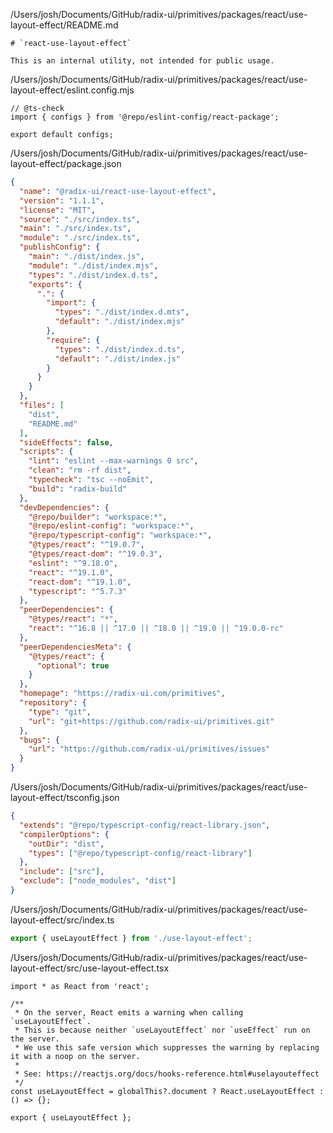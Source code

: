 /Users/josh/Documents/GitHub/radix-ui/primitives/packages/react/use-layout-effect/README.md
```
# `react-use-layout-effect`

This is an internal utility, not intended for public usage.

```
/Users/josh/Documents/GitHub/radix-ui/primitives/packages/react/use-layout-effect/eslint.config.mjs
```
// @ts-check
import { configs } from '@repo/eslint-config/react-package';

export default configs;

```
/Users/josh/Documents/GitHub/radix-ui/primitives/packages/react/use-layout-effect/package.json
```json
{
  "name": "@radix-ui/react-use-layout-effect",
  "version": "1.1.1",
  "license": "MIT",
  "source": "./src/index.ts",
  "main": "./src/index.ts",
  "module": "./src/index.ts",
  "publishConfig": {
    "main": "./dist/index.js",
    "module": "./dist/index.mjs",
    "types": "./dist/index.d.ts",
    "exports": {
      ".": {
        "import": {
          "types": "./dist/index.d.mts",
          "default": "./dist/index.mjs"
        },
        "require": {
          "types": "./dist/index.d.ts",
          "default": "./dist/index.js"
        }
      }
    }
  },
  "files": [
    "dist",
    "README.md"
  ],
  "sideEffects": false,
  "scripts": {
    "lint": "eslint --max-warnings 0 src",
    "clean": "rm -rf dist",
    "typecheck": "tsc --noEmit",
    "build": "radix-build"
  },
  "devDependencies": {
    "@repo/builder": "workspace:*",
    "@repo/eslint-config": "workspace:*",
    "@repo/typescript-config": "workspace:*",
    "@types/react": "^19.0.7",
    "@types/react-dom": "^19.0.3",
    "eslint": "^9.18.0",
    "react": "^19.1.0",
    "react-dom": "^19.1.0",
    "typescript": "^5.7.3"
  },
  "peerDependencies": {
    "@types/react": "*",
    "react": "^16.8 || ^17.0 || ^18.0 || ^19.0 || ^19.0.0-rc"
  },
  "peerDependenciesMeta": {
    "@types/react": {
      "optional": true
    }
  },
  "homepage": "https://radix-ui.com/primitives",
  "repository": {
    "type": "git",
    "url": "git+https://github.com/radix-ui/primitives.git"
  },
  "bugs": {
    "url": "https://github.com/radix-ui/primitives/issues"
  }
}

```
/Users/josh/Documents/GitHub/radix-ui/primitives/packages/react/use-layout-effect/tsconfig.json
```json
{
  "extends": "@repo/typescript-config/react-library.json",
  "compilerOptions": {
    "outDir": "dist",
    "types": ["@repo/typescript-config/react-library"]
  },
  "include": ["src"],
  "exclude": ["node_modules", "dist"]
}

```
/Users/josh/Documents/GitHub/radix-ui/primitives/packages/react/use-layout-effect/src/index.ts
```typescript
export { useLayoutEffect } from './use-layout-effect';

```
/Users/josh/Documents/GitHub/radix-ui/primitives/packages/react/use-layout-effect/src/use-layout-effect.tsx
```
import * as React from 'react';

/**
 * On the server, React emits a warning when calling `useLayoutEffect`.
 * This is because neither `useLayoutEffect` nor `useEffect` run on the server.
 * We use this safe version which suppresses the warning by replacing it with a noop on the server.
 *
 * See: https://reactjs.org/docs/hooks-reference.html#uselayouteffect
 */
const useLayoutEffect = globalThis?.document ? React.useLayoutEffect : () => {};

export { useLayoutEffect };

```

